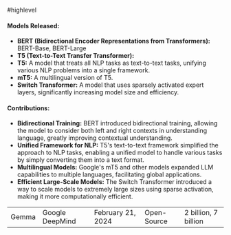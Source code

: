 #highlevel 

#### **Models Released:**
- **BERT (Bidirectional Encoder Representations from Transformers):** BERT-Base, BERT-Large
- **T5 (Text-to-Text Transfer Transformer):**
- **T5:** A model that treats all NLP tasks as text-to-text tasks, unifying various NLP problems into a single framework.
- **mT5:** A multilingual version of T5.
- **Switch Transformer:** A model that uses sparsely activated expert layers, significantly increasing model size and efficiency.

#### **Contributions:**
- **Bidirectional Training:** BERT introduced bidirectional training, allowing the model to consider both left and right contexts in understanding language, greatly improving contextual understanding.
- **Unified Framework for NLP:** T5's text-to-text framework simplified the approach to NLP tasks, enabling a unified model to handle various tasks by simply converting them into a text format.
- **Multilingual Models:** Google's mT5 and other models expanded LLM capabilities to multiple languages, facilitating global applications.
- **Efficient Large-Scale Models:** The Switch Transformer introduced a way to scale models to extremely large sizes using sparse activation, making it more computationally efficient.



|   |   |   |   |   |
|---|---|---|---|---|
|Gemma|Google DeepMind|February 21, 2024|Open-Source|2 billion, 7 billion|

